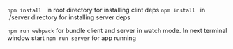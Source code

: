 ```npm install ``` in root directory for installing clint deps 
```npm install ``` in ./server directory for installing server deps 

```npm run webpack``` for bundle client and server in watch mode.
In next terminal window start ```npm run server``` for app running 